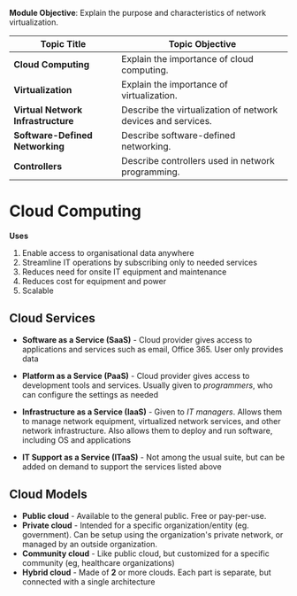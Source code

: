 **Module Objective**: Explain the purpose and characteristics of network virtualization.

| **Topic Title**                    | **Topic Objective**                                          |
| ---------------------------------- | ------------------------------------------------------------ |
| **Cloud Computing**                | Explain the importance of cloud computing.                   |
| **Virtualization**                 | Explain the importance of virtualization.                    |
| **Virtual Network Infrastructure** | Describe the virtualization of network devices and services. |
| **Software-Defined Networking**    | Describe software-defined networking.                        |
| **Controllers**                    | Describe controllers used in network programming.            |
# Cloud Computing
**Uses**
1. Enable access to organisational data anywhere
2. Streamline IT operations by subscribing only to needed services
3. Reduces need for onsite IT equipment and maintenance
4. Reduces cost for equipment and power
5. Scalable

## Cloud Services
- **Software as a Service (SaaS)** - Cloud provider gives access to applications and services such as email, Office 365. User only provides data

- **Platform as a Service (PaaS)** - Cloud provider gives access to development tools and services. Usually given to *programmers*, who can configure the settings as needed

- **Infrastructure as a Service (IaaS)** - Given to *IT managers*. Allows them to manage network equipment, virtualized network services, and other network infrastructure. Also allows them to deploy and run software, including OS and applications

- **IT Support as a Service (ITaaS)** - Not among the usual suite, but can be added on demand to support the services listed above

## Cloud Models
- **Public cloud** - Available to the general public. Free or pay-per-use.
- **Private cloud** - Intended for a specific organization/entity (eg. government). Can be setup using the organization's private network, or managed by an outside organization.
- **Community cloud** - Like public cloud, but customized for a specific community (eg, healthcare organizations)
- **Hybrid cloud** - Made of **2** or more clouds. Each part is separate, but connected with a single architecture